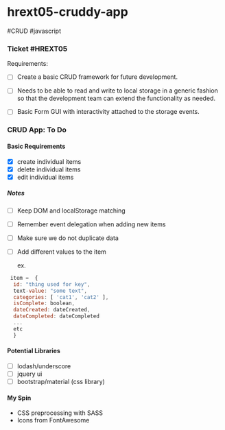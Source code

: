 # hrext05-cruddy-app
#CRUD #javascript

### Ticket #HREXT05

Requirements: 
- [ ] Create a basic CRUD framework for future development. 
- [ ] Needs to be able to read and write to local storage in a generic fashion so that the development team can extend the functionality as needed.
- [ ] Basic Form GUI with interactivity attached to the storage events.


### CRUD App: To Do

#### Basic Requirements

- [x] create individual items
- [x] delete individual items
- [x] edit individual items

##### Notes
- [ ] Keep DOM and localStorage matching 
- [ ] Remember event delegation when adding new items
- [ ] Make sure we do not duplicate data
- [ ] Add different values to the item

  ex.
```javascript
 item =  {
  id: "thing used for key",
  text-value: "some text",
  categories: [ 'cat1', 'cat2' ],
  isComplete: boolean,
  dateCreated: dateCreated,
  dateCompleted: dateCompleted
  ...
  etc
  }
```

#### Potential Libraries
- [ ] lodash/underscore
- [ ] jquery ui
- [ ] bootstrap/material (css library)

#### My Spin
- CSS preprocessing with SASS
- Icons from FontAwesome

